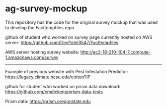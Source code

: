 # ag-survey-mockup
This repository has the code for the original survey mockup that was used to develop the Facttempfiles repo

github of student who worked on survey page currently hosted on AWS server: https://github.com/DevPatel3547/Facttempfiles


AWS server hosting survey website: http://ec2-18-210-104-7.compute-1.amazonaws.com/survey

---
Example of previous website with Pest Infestation Predictor: https://legacy.climate.ncsu.edu/cottonTIP


github for student who worked on prism data download: https://github.com/cmdickens/prism-data-tests

Prism data: https://prism.oregonstate.edu

